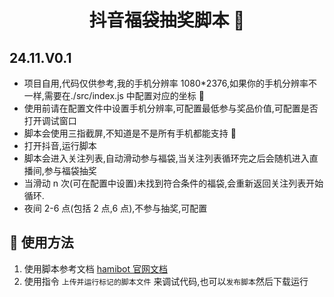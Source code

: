 <h1 align="center">抖音福袋抽奖脚本 👋</h1>

## 24.11.V0.1

-   项目自用,代码仅供参考,我的手机分辨率 1080\*2376,如果你的手机分辨率不一样,需要在./src/index.js 中配置对应的坐标 📝
-   使用前请在配置文件中设置手机分辨率,可配置最低参与奖品价值,可配置是否打开调试窗口
-   脚本会使用三指截屏,不知道是不是所有手机都能支持 🤔
-   打开抖音,运行脚本
-   脚本会进入关注列表,自动滑动参与福袋,当关注列表循环完之后会随机进入直播间,参与福袋抽奖
-   当滑动 n 次(可在配置中设置)未找到符合条件的福袋,会重新返回关注列表开始循环.
-   夜间 2-6 点(包括 2 点,6 点),不参与抽奖,可配置

## 🚀 使用方法

1. 使用脚本参考文档 [hamibot 官网文档](https://docs.hamibot.com/reference/widgetsBasedAutomation)
2. 使用指令 `上传并运行标记的脚本文件` 来调试代码,也可以`发布脚本`然后下载运行
